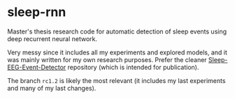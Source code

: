 # sleep-rnn
Master's thesis research code for automatic detection of sleep events using deep recurrent neural network. 

Very messy since it includes all my experiments and explored models, and it was mainly written for my own research purposes. Prefer the cleaner [Sleep-EEG-Event-Detector](https://github.com/nicolasigor/Sleep-EEG-Event-Detector) repository (which is intended for publication).

The branch `rc1.2` is likely the most relevant (it includes my last experiments and many of my last changes).



